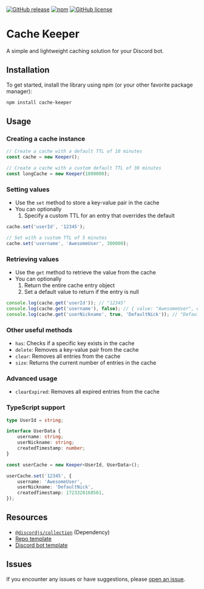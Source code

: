 [![GitHub release](https://img.shields.io/github/release/DevVali/cache-keeper.svg)]()
[![npm](https://img.shields.io/npm/dt/cache-keeper.svg)](https://img.shields.io/npm/dt/cache-keeper.svg)
[![GitHub license](https://img.shields.io/badge/license-MIT-blue.svg)](https://github.com/DevVali/cache-keeper?tab=MIT-1-ov-file#readme)

# Cache Keeper

A simple and lightweight caching solution for your Discord bot.

## Installation

To get started, install the library using npm (or your other favorite package manager):

```bash
npm install cache-keeper
```

## Usage

### Creating a cache instance

```ts
// Create a cache with a default TTL of 10 minutes
const cache = new Keeper();

// Create a cache with a custom default TTL of 30 minutes
const longCache = new Keeper(1800000);
```

### Setting values

-   Use the `set` method to store a key-value pair in the cache
-   You can optionally
    1. Specify a custom TTL for an entry that overrides the default

```ts
cache.set('userId', '12345');

// Set with a custom TTL of 5 minutes
cache.set('username', 'AwesomeUser', 300000);
```

### Retrieving values

-   Use the `get` method to retrieve the value from the cache
-   You can optionally
    1. Return the entire cache entry object
    2. Set a default value to return if the entry is null

```ts
console.log(cache.get('userId')); // "12345"
console.log(cache.get('username'), false); // { value: "AwesomeUser", expiresAt: 1723320168561 }
console.log(cache.get('userNickname', true, 'DefaultNick')); // "DefaultNick"
```

### Other useful methods

-   `has`: Checks if a specific key exists in the cache
-   `delete`: Removes a key-value pair from the cache
-   `clear`: Removes all entries from the cache
-   `size`: Returns the current number of entries in the cache

### Advanced usage

-   `clearExpired`: Removes all expired entries from the cache

### TypeScript support

```ts
type UserId = string;

interface UserData {
    username: string;
    userNickname: string;
    createdTimestamp: number;
}

const userCache = new Keeper<UserId, UserData>();

userCache.set('12345', {
    username: 'AwesomeUser',
    userNickname: 'DefaultNick',
    createdTimestamp: 1723320168561,
});
```

## Resources

-   [`@discordjs/collection`](https://www.npmjs.com/package/@discordjs/collection) (Dependency)
-   [Repo template](https://github.com/bit-js/library)
-   [Discord bot template](https://github.com/devvali/djs-template)

## Issues

If you encounter any issues or have suggestions, please [open an issue](https://github.com/DevVali/cache-keeper/issues).
